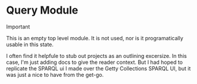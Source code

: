 # Query Module

> [!IMPORTANT]
> This is an empty top level module. It is not used, nor is it programatically usable in this state.

I often find it helpfule to stub out projects as an outlining excersize. In this case, I'm just adding docs to give the reader context.
But I had hoped to replicate the SPARQL ui I made over the Getty Collections SPARQL UI, but it was just a nice to have from the get-go.
